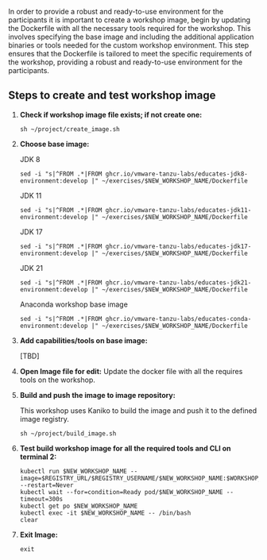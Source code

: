 
In order to provide a robust and ready-to-use environment for the participants it is important to create a workshop image, begin by updating the Dockerfile with all the necessary tools required for the workshop. This involves specifying the base image and including the additional application binaries or tools needed for the custom workshop environment. This step ensures that the Dockerfile is tailored to meet the specific requirements of the workshop, providing a robust and ready-to-use environment for the participants.

## Steps to create and test workshop image

1. **Check if workshop image file exists; if not create one:**

    ```execute-1
    sh ~/project/create_image.sh
    ```

2. **Choose base image:**

    JDK 8

    ```execute-1
    sed -i "s|^FROM .*|FROM ghcr.io/vmware-tanzu-labs/educates-jdk8-environment:develop |" ~/exercises/$NEW_WORKSHOP_NAME/Dockerfile
    ```

    JDK 11

    ```execute-1
    sed -i "s|^FROM .*|FROM ghcr.io/vmware-tanzu-labs/educates-jdk11-environment:develop |" ~/exercises/$NEW_WORKSHOP_NAME/Dockerfile
    ```

    JDK 17
    
    ```execute-1
    sed -i "s|^FROM .*|FROM ghcr.io/vmware-tanzu-labs/educates-jdk17-environment:develop |" ~/exercises/$NEW_WORKSHOP_NAME/Dockerfile
    ```

    JDK 21
    
    ```execute-1
    sed -i "s|^FROM .*|FROM ghcr.io/vmware-tanzu-labs/educates-jdk21-environment:develop |" ~/exercises/$NEW_WORKSHOP_NAME/Dockerfile
    ```

    Anaconda workshop base image
    
    ```execute-1
    sed -i "s|^FROM .*|FROM ghcr.io/vmware-tanzu-labs/educates-conda-environment:develop |" ~/exercises/$NEW_WORKSHOP_NAME/Dockerfile
    ```

3. **Add capabilities/tools on base image:**

    [TBD]

4. **Open Image file for edit:** Update the docker file with all the requires tools on the workshop.

5. **Build and push the image to image repository:**

    This workshop uses Kaniko to build the image and push it to the defined image registry.

    ```execute-1
    sh ~/project/build_image.sh
    ```

6. **Test build workshop image for all the required tools and CLI on terminal 2:**

    ```execute-2
    kubectl run $NEW_WORKSHOP_NAME --image=$REGISTRY_URL/$REGISTRY_USERNAME/$NEW_WORKSHOP_NAME:$WORKSHOP_VERSION --restart=Never
    kubectl wait --for=condition=Ready pod/$NEW_WORKSHOP_NAME --timeout=300s
    kubectl get po $NEW_WORKSHOP_NAME
    kubectl exec -it $NEW_WORKSHOP_NAME -- /bin/bash
    clear
    ```
    
7. **Exit Image:**

    ```execute-2
    exit
    ```
